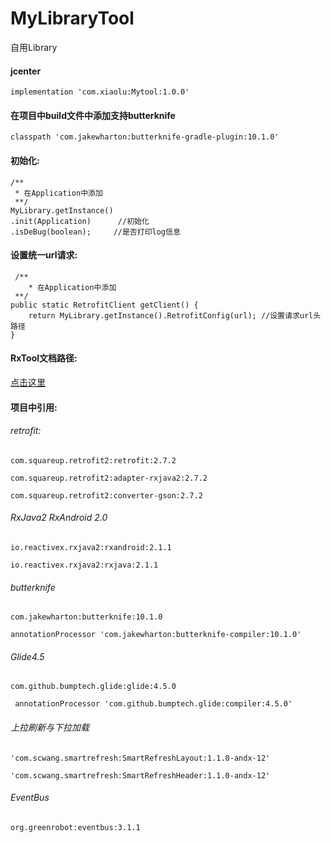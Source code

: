 # MyLibraryTool
自用Library
#### jcenter
`implementation 'com.xiaolu:Mytool:1.0.0'`

#### 在项目中build文件中添加支持butterknife

`classpath 'com.jakewharton:butterknife-gradle-plugin:10.1.0'`

#### 初始化:



    /**
     * 在Application中添加
     **/
    MyLibrary.getInstance()
    .init(Application)      //初始化
    .isDeBug(boolean);     //是否打印log信息


#### 设置统一url请求:

     /**
        * 在Application中添加
     **/
    public static RetrofitClient getClient() {
        return MyLibrary.getInstance().RetrofitConfig(url); //设置请求url头路径
    }
    
    
#### RxTool文档路径: 
[点击这里](https://tamsiree.com/TechnicalResearch/Android/RxTool/Wiki/RxTool-Wiki/#RxTool-Wiki)

#### 项目中引用:

###### retrofit:

`com.squareup.retrofit2:retrofit:2.7.2`

`com.squareup.retrofit2:adapter-rxjava2:2.7.2`

`com.squareup.retrofit2:converter-gson:2.7.2`

###### RxJava2 RxAndroid 2.0
`io.reactivex.rxjava2:rxandroid:2.1.1`

`io.reactivex.rxjava2:rxjava:2.1.1`
###### butterknife
`com.jakewharton:butterknife:10.1.0`

`annotationProcessor 'com.jakewharton:butterknife-compiler:10.1.0'`

###### Glide4.5
`com.github.bumptech.glide:glide:4.5.0`

` annotationProcessor 'com.github.bumptech.glide:compiler:4.5.0'`

###### 上拉刷新与下拉加载

`'com.scwang.smartrefresh:SmartRefreshLayout:1.1.0-andx-12'`

`'com.scwang.smartrefresh:SmartRefreshHeader:1.1.0-andx-12'`

###### EventBus

`org.greenrobot:eventbus:3.1.1`
 
